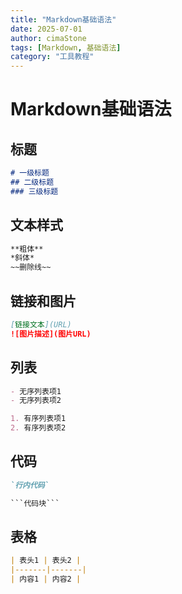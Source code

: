 ```yaml
---
title: "Markdown基础语法"
date: 2025-07-01
author: cimaStone
tags: [Markdown, 基础语法]
category: "工具教程"
---
```


# Markdown基础语法

## 标题
```markdown
# 一级标题
## 二级标题
### 三级标题
```

## 文本样式
```markdown
**粗体**
*斜体*
~~删除线~~
```

## 链接和图片
```markdown
[链接文本](URL)
![图片描述](图片URL)
```

## 列表
```markdown
- 无序列表项1
- 无序列表项2

1. 有序列表项1
2. 有序列表项2
```

## 代码
```markdown
`行内代码`

```代码块```
```

## 表格
```markdown
| 表头1 | 表头2 |
|-------|-------|
| 内容1 | 内容2 |
```
